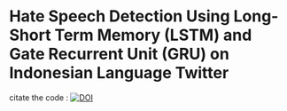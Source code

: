 # Hate Speech Detection Using Long-Short Term Memory (LSTM) and Gate Recurrent Unit (GRU) on Indonesian Language Twitter
citate the code : <a href="https://zenodo.org/badge/latestdoi/451727590"><img src="https://zenodo.org/badge/451727590.svg" alt="DOI"></a>
